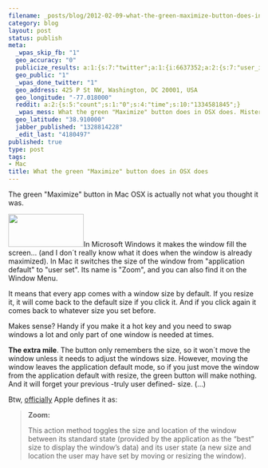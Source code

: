 ```yaml
--- 
filename: _posts/blog/2012-02-09-what-the-green-maximize-button-does-in-osx-does.md
category: blog
layout: post
status: publish
meta: 
  _wpas_skip_fb: "1"
  geo_accuracy: "0"
  publicize_results: a:1:{s:7:"twitter";a:1:{i:6637352;a:2:{s:7:"user_id";s:8:"brunosan";s:7:"post_id";s:18:"167685160664436736";}}}
  geo_public: "1"
  _wpas_done_twitter: "1"
  geo_address: 425 P St NW, Washington, DC 20001, USA
  geo_longitude: "-77.018000"
  reddit: a:2:{s:5:"count";s:1:"0";s:4:"time";s:10:"1334581845";}
  _wpas_mess: What the green "Maximize" button does in OSX does. Mistery solved.
  geo_latitude: "38.910000"
  jabber_published: "1328814228"
  _edit_last: "4180497"
published: true
type: post
tags: 
- Mac
title: What the green "Maximize" button does in OSX does
---
```

The green "Maximize" button in Mac OSX is actually not what you thought it was.

<a href="https://nasonurb.files.wordpress.com/2012/02/screen-shot-2012-02-09-at-10-35-33-am.png"><img class="aligncenter size-full wp-image-2206" title="Screen Shot 2012-02-09 at 10.35.33 AM" src="https://nasonurb.files.wordpress.com/2012/02/screen-shot-2012-02-09-at-10-35-33-am.png" alt="" width="151" height="66" /></a>In Microsoft Windows it makes the window fill the screen... (and I don´t really know what it does when the window is already maximized). In Mac it switches the size of the window from "application default" to "user set". Its name is "Zoom", and you can also find it on the Window Menu.<!--more-->

It means that every app comes with a window size by default. If you resize it, it will come back to the default size if you click it. And if you click again it comes back to whatever size you set before.

Makes sense? Handy if you make it a hot key and you need to swap windows a lot and only part of one window is needed at times.

<strong>The extra mile</strong>. The button only remembers the size, so it won´t move the window unless it needs to adjust the windows size. However, moving the window leaves the application default mode, so if you just move the window from the application default with resize, the green button will make nothing. And it will forget your previous -truly user defined- size. (...)

Btw, <a href="https://developer.apple.com/library/mac/#documentation/Cocoa/Reference/ApplicationKit/Classes/NSWindow_Class/Reference/Reference.html">officially</a> Apple defines it as:
<blockquote><strong>Zoom:</strong>

This action method toggles the size and location of the window between its standard state (provided by the application as the “best” size to display the window’s data) and its user state (a new size and location the user may have set by moving or resizing the window).</blockquote>
&nbsp;
